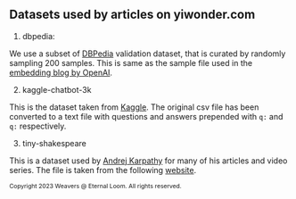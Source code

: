 ## Datasets used by articles on yiwonder.com 

1. dbpedia:

We use a subset of [DBPedia](https://www.kaggle.com/datasets/danofer/dbpedia-classes?select=DBPEDIA_val.csv)
validation dataset, that is curated by randomly sampling 200 samples. This 
is same as the sample file used in the [embedding blog by OpenAI](https://openai.com/blog/new-and-improved-embedding-model).

2. kaggle-chatbot-3k

This is the dataset taken from [Kaggle](https://www.kaggle.com/datasets/kreeshrajani/3k-conversations-dataset-for-chatbot). The original csv file has been converted
to a text file with questions and answers prepended with `q:` and `q:` 
respectively.

3. tiny-shakespeare

This is a dataset used by [Andrej Karpathy](https://karpathy.ai/) for many of 
his articles and video series. The file is taken from the following 
[website](https://raw.githubusercontent.com/karpathy/char-rnn/master/data/tinyshakespeare/input.txt).

<span style="font-size:8pt;">Copyright 2023 Weavers @ Eternal Loom. All rights reserved.</span>